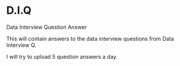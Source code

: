 # D.I.Q

Data Interview Question Answer

This will contain answers to the data interview questions from Data Interview Q.

I will try to upload 5 question answers a day.
